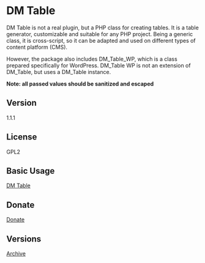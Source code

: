 # DM Table

DM Table is not a real plugin, but a PHP class for creating tables. It is a table generator, customizable and suitable for any PHP project. Being a generic class, it is cross-script, so it can be adapted and used on different types of content platform (CMS).

However, the package also includes DM_Table_WP, which is a class prepared specifically for WordPress. DM_Table WP is not an extension of DM_Table, but uses a DM_Table instance.

__Note: all passed values should be sanitized and escaped__

## Version
1.1.1

## License
GPL2

## Basic Usage 
[DM Table](https://www.iljester.com/portfolio/dm-table/)

## Donate
[Donate](https://www.iljester.com/donate-donazione/)

## Versions
[Archive](https://www.iljester.com/dm-table-versions/)
